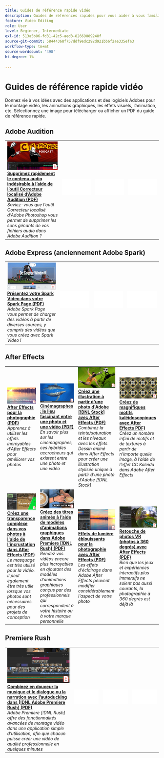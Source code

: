 ```yaml
---
title: Guides de référence rapide vidéo
description: Guides de références rapides pour vous aider à vous familiariser avec les produits DVA Adobes
feature: Video Editing
role: User
level: Beginner, Intermediate
exl-id: 513a5b86-fd31-42c5-aed3-82669889248f
source-git-commit: 58444368f757ddf9edc292d921bb6f2ae335efa3
workflow-type: tm+mt
source-wordcount: '498'
ht-degree: 1%

---
```


# Guides de référence rapide vidéo

Donnez vie à vos idées avec des applications et des logiciels Adobes pour le montage vidéo, les animations graphiques, les effets visuels, l’animation, etc. Sélectionnez une image pour télécharger ou afficher un PDF du guide de référence rapide.

## Adobe Audition

<table>
<tr>
   <td>
      <a href="assets/QuicklyRemoveUnwantedAudioContentwiththeSpotHealingBrushinAdobeAudition.pdf" target="_blank">
         <img alt="Suppression rapide de contenu audio indésirable avec le Correcteur localisé d’Adobe Audition" src="assets/QuicklyRemoveUnwantedAudioContentwiththeSpotHealingBrushinAdobeAudition.jpg" />
      </a>
      <div>
      <a href="assets/QuicklyRemoveUnwantedAudioContentwiththeSpotHealingBrushinAdobeAudition.pdf" target="_blank"><strong>Supprimez rapidement le contenu audio indésirable à l’aide de l’outil Correcteur localisé d’Adobe Audition (PDF)</strong></a>
      </div>
      <em>Saviez-vous que l'outil Correcteur localisé d'Adobe Photoshop vous permet de supprimer les sons gênants de vos fichiers audio dans Adobe Audition ?</em>
      <br>
  </td>
  <td>
    <img alt="Espaceur" src="../assets/Whitespacer.png" />
    <div>
    <br>
  </td>
  <td>
    <img alt="Espaceur" src="../assets/Whitespacer.png" />
    <div>
    <br>
  </td>
  <td>
    <img alt="Espaceur" src="../assets/Whitespacer.png" />
    <div>
    <br>
  </td>
</tr>
</table>

## Adobe Express (anciennement Adobe Spark)

<table>
<tr>
<td>
   <a href="assets/ShowcaseyourSparkVideoinyourSparkPage.pdf" target="_blank">
      <img alt="Présentez votre Spark Video dans votre Spark Page" src="assets/ShowcaseyourSparkVideoinyourSparkPage.jpg" />
   </a>
    <div>
   <a href="assets/ShowcaseyourSparkVideoinyourSparkPage.pdf" target="_blank"><strong>Présentez votre Spark Video dans votre Spark Page (PDF)</strong></a>
    </div>
    <em>Adobe Spark Page vous permet de charger des vidéos à partir de diverses sources, y compris des vidéos que vous créez avec Spark Video !</em>
    <br>
  </td>
  <td>
    <img alt="Espaceur" src="../assets/Whitespacer.png" />
    <div>
    <br>
  </td>
  <td>
    <img alt="Espaceur" src="../assets/Whitespacer.png" />
    <div>
    <br>
  </td>
  <td>
    <img alt="Espaceur" src="../assets/Whitespacer.png" />
    <div>
    <br>
  </td>
</tr>
</table>

## After Effects

<table>
<tr>
 <td>
   <a href="assets/AfterEffectsforPhotography.pdf" target="_blank">
      <img alt="After Effects pour la photographie" src="assets/AfterEffectsforPhotography.jpg" />
   </a>
    <div>
   <a href="assets/AfterEffectsforPhotography.pdf" target="_blank"><strong>After Effects pour la photographie (PDF)</strong></a>
    </div>
    <em>Apprenez à utiliser les effets incroyables d'After Effects pour améliorer vos photos</em>
    <br>
  </td>
  <td>
   <a href="assets/CinemagraphsTheMesmerizingPlaceBetweenaPhotoandaVideo.pdf" target="_blank">
      <img alt="Cinémagraphes : le lieu fascinant entre une photo et une vidéo" src="assets/CinemagraphsTheMesmerizingPlaceBetweenaPhotoandaVideo.jpg" />
   </a>
    <div>
   <a href="assets/CinemagraphsTheMesmerizingPlaceBetweenaPhotoandaVideo.pdf" target="_blank"><strong>Cinémagraphes : le lieu fascinant entre une photo et une vidéo (PDF)</strong></a>
    </div>
    <em>En savoir plus sur les cinémagraphes, ces hybrides accrocheurs qui existent entre une photo et une vidéo</em>
    <br>
  </td>
  <td>
   <a href="assets/CreateanIllustrationfromanAdobeStockPhotowithAfterEffects.pdf" target="_blank">
      <img alt="Création d&apos;une illustration à partir d&apos;une photo d&apos;Adobe [!DNL Stock] avec After Effects" src="assets/CreateanIllustrationfromanAdobeStockPhotowithAfterEffects.jpg" />
   </a>
    <div>
   <a href="assets/CreateanIllustrationfromanAdobeStockPhotowithAfterEffects.pdf" target="_blank"><strong>Créez une illustration à partir d'une photo d'Adobe [!DNL Stock] avec After Effects (PDF)</strong></a>
    </div>
    <em>Combinez la teinte/saturation et les niveaux avec les effets Dessin animé dans After Effects pour créer une illustration stylisée unique à partir d'une photo d'Adobe [!DNL Stock]</em>
    <br>
  </td>
   <td>
   <a href="assets/CreateBeautifulKaleidoscopePatternswithAfterEffects.pdf" target="_blank">
      <img alt="Création de magnifiques motifs kaléidoscopiques avec After Effects" src="assets/CreateBeautifulKaleidoscopePatternswithAfterEffects.jpg" />
   </a>
    <div>
   <a href="assets/CreateBeautifulKaleidoscopePatternswithAfterEffects.pdf" target="_blank"><strong>Créez de magnifiques motifs kaléidoscopiques avec After Effects PDF)</strong></a>
    </div>
    <em>Créez un nombre infini de motifs et de textures à partir de n’importe quelle image, à l’aide de l’effet CC Kaleida dans Adobe After Effects</em>
    <br>
  </td>
</tr>
<tr>
<td>
   <a href="assets/CreateIntricateTransparencyinyourPhotographswithKeyinginAfterEffects.pdf" target="_blank">
      <img alt="Créez des transparences complexes dans vos photos avec l’incrustation dans After Effects" src="assets/CreateIntricateTransparencyinyourPhotographswithKeyinginAfterEffects.jpg" />
   </a>
    <div>
   <a href="assets/CreateIntricateTransparencyinyourPhotographswithKeyinginAfterEffects.pdf" target="_blank"><strong>Créez une transparence complexe dans vos photos à l'aide de l'incrustation dans After Effects (PDF)</strong></a>
    </div>
    <em>Le masquage est très utilisé pour la vidéo. Il peut également être très utile lorsque vos photos sont nécessaires pour des projets de conception</em>
    <br>
  </td>
 <td>
   <a href="assets/CreateAnimatedTitlesUsingMotionGraphicsTemplatesinAdobePremiereRush.pdf" target="_blank">
      <img alt="Création de titres animés à l’aide de modèles d’animations graphiques dans Adobe Premiere [!DNL Rush]" src="assets/CreateAnimatedTitlesUsingMotionGraphicsTemplatesinAdobePremiereRush.jpg" />
   </a>
    <div>
   <a href="assets/CreateAnimatedTitlesUsingMotionGraphicsTemplatesinAdobePremiereRush.pdf" target="_blank"><strong>Créez des titres animés à l’aide de modèles d’animations graphiques dans Adobe Premiere [!DNL Rush] (PDF)</strong></a>
    </div>
    <em>Rendez vos vidéos encore plus incroyables en ajoutant des modèles d’animations graphiques conçus par des professionnels qui correspondent à votre histoire ou à votre marque personnelle</em>
    <br>
  </td>
  <td>
      <a href="assets/DazzlingLightEffectsforPhotographywithAfterEffects.pdf" target="_blank">
         <img alt="Effets de lumière éblouissants pour la photographie avec After Effects" src="assets/DazzlingLightEffectsforPhotographywithAfterEffects.jpg" />
      </a>
      <div>
      <a href="assets/DazzlingLightEffectsforPhotographywithAfterEffects.pdf" target="_blank"><strong>Effets de lumière éblouissants pour la photographie avec After Effects (PDF)</strong></a>
      </div>
      <em>Les effets d'éclairage dans Adobe After Effects peuvent modifier considérablement l'aspect de votre photo</em>
      <br>
  </td>
  <td>
      <a href="assets/EditingVRPhotography360photoswithAfterEffects.pdf" target="_blank">
         <img alt="Retouche de photos VR (photos à 360 degrés) avec After Effects" src="assets/EditingVRPhotography360photoswithAfterEffects.jpg" />
      </a>
      <div>
      <a href="assets/EditingVRPhotography360photoswithAfterEffects.pdf" target="_blank"><strong>Retouche de photos VR (photos à 360 degrés) avec After Effects (PDF)</strong></a>
      </div>
      <em>Bien que les jeux et expériences interactifs plus immersifs ne soient pas aussi courants, la photographie à 360 degrés est déjà là</em>
      <br>
  </td>
</tr>
</table>

## Premiere Rush

<table>
<tr>
   <td>
      <a href="assets/SmoothlyCombineMusicandDialogueorNarrationwithAutoduckinginAdobePremiereRush.pdf" target="_blank">
         <img alt="Combinaison fluide de musique et de dialogue ou de narration avec l’autoducking dans Adobe Premiere [!DNL Rush]" src="assets/SmoothlyCombineMusicandDialogueorNarrationwithAutoduckinginAdobePremiereRush.jpg" />
      </a>
      <div>
      <a href="assets/SmoothlyCombineMusicandDialogueorNarrationwithAutoduckinginAdobePremiereRush.pdf" target="_blank"><strong>Combinez en douceur la musique et le dialogue ou la narration avec l’autoducking dans [!DNL Adobe Premiere Rush] (PDF)</strong></a>
      </div>
      <em>Adobe Premiere [!DNL Rush] offre des fonctionnalités avancées de montage vidéo dans une application simple d’utilisation, afin que chacun puisse créer une vidéo de qualité professionnelle en quelques minutes</em>
      <br>
  </td>
  <td>
    <img alt="Espaceur" src="../assets/Whitespacer.png" />
    <div>
    <br>
  </td>
  <td>
    <img alt="Espaceur" src="../assets/Whitespacer.png" />
    <div>
    <br>
  </td>
  <td>
    <img alt="Espaceur" src="../assets/Whitespacer.png" />
    <div>
    <br>
  </td>
</tr>
</table>
